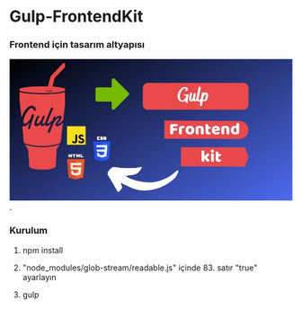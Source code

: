 # Gulp-FrontendKit
### Frontend için tasarım altyapısı

![Gulp](https://github.com/acarcem/Gulp-FrontendKit/blob/main/gulp-frontendkit.jpg).


### Kurulum

1. npm install

2.  "node_modules/glob-stream/readable.js" içinde 83. satır "true" ayarlayın

3. gulp

